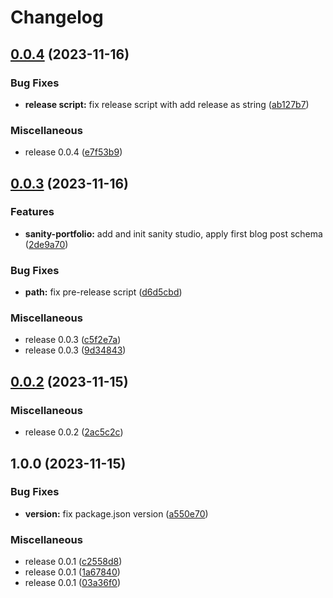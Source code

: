 # Changelog

## [0.0.4](https://github.com/WaveOfDandelions/Wave/compare/v0.0.3...v0.0.4) (2023-11-16)


### Bug Fixes

* **release script:** fix release script with add release as string ([ab127b7](https://github.com/WaveOfDandelions/Wave/commit/ab127b73a992ac1bafec9180271f179e9862311b))


### Miscellaneous

* release 0.0.4 ([e7f53b9](https://github.com/WaveOfDandelions/Wave/commit/e7f53b9764dedc70cf6701f3bff911529ee91e77))

## [0.0.3](https://github.com/WaveOfDandelions/Wave/compare/v0.0.2...v0.0.3) (2023-11-16)


### Features

* **sanity-portfolio:** add and init sanity studio, apply first blog post schema ([2de9a70](https://github.com/WaveOfDandelions/Wave/commit/2de9a70350dc65fb2ff61a11bba3986dc1dd6fb7))


### Bug Fixes

* **path:** fix pre-release script ([d6d5cbd](https://github.com/WaveOfDandelions/Wave/commit/d6d5cbdfa3865b7c1154b29771cb3318e8a0cacc))


### Miscellaneous

* release 0.0.3 ([c5f2e7a](https://github.com/WaveOfDandelions/Wave/commit/c5f2e7aab5f6be1059e59cc81fda3062e307b761))
* release 0.0.3 ([9d34843](https://github.com/WaveOfDandelions/Wave/commit/9d34843fe515b78ac0f5a57529aa2438464b6837))

## [0.0.2](https://github.com/WaveOfDandelions/Wave/compare/v0.0.1...v0.0.2) (2023-11-15)


### Miscellaneous

* release 0.0.2 ([2ac5c2c](https://github.com/WaveOfDandelions/Wave/commit/2ac5c2c08dd31416bb5c9a6170b4a70724f19737))

## 1.0.0 (2023-11-15)


### Bug Fixes

* **version:** fix package.json version ([a550e70](https://github.com/WaveOfDandelions/Wave/commit/a550e7068b18da074566b46e61fdb430f25d32ec))


### Miscellaneous

* release 0.0.1 ([c2558d8](https://github.com/WaveOfDandelions/Wave/commit/c2558d88f33b66ec75839ebc957bddddd35d9799))
* release 0.0.1 ([1a67840](https://github.com/WaveOfDandelions/Wave/commit/1a678400ed1d4b11c83a6d274456f69a4c57714e))
* release 0.0.1 ([03a36f0](https://github.com/WaveOfDandelions/Wave/commit/03a36f0c38a1da7bb1864e2f7635fa30463cea80))
